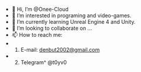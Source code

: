 - 👋 Hi, I’m @Onee-Cloud
- 👀 I’m interested in programing and video-games.
- 🌱 I’m currently learning Unreal Engine 4 and Unity.
- 💞️ I’m looking to collaborate on ...
- 📫 How to reach me:
- 1. E-mail: denbut2002@gmail.com
- 2. Telegram^ @t0yv0

<!---
Onee-Cloud/Onee-Cloud is a ✨ special ✨ repository because its `README.md` (this file) appears on your GitHub profile.
You can click the Preview link to take a look at your changes.
--->
